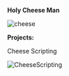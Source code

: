 **Holy Cheese Man**

![cheese](https://github.com/user-attachments/assets/d0c1f9b2-9a9d-4c43-92bb-3c38a3d009cf)

**Projects:**

Cheese Scripting

![CheeseScripting](https://github.com/user-attachments/assets/0bf9eb0a-7d73-4c8e-baca-341dd827a008)
